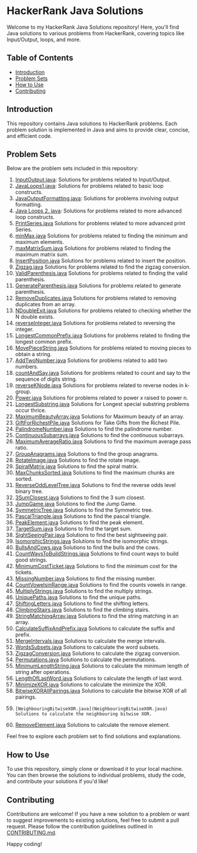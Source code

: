 # HackerRank Java Solutions

Welcome to my HackerRank Java Solutions repository! Here, you'll find Java solutions to various problems from HackerRank, covering topics like Input/Output, loops, and more.

## Table of Contents

- [Introduction](#introduction)
- [Problem Sets](#problem-sets)
- [How to Use](#how-to-use)
- [Contributing](#contributing)

## Introduction

This repository contains Java solutions to HackerRank problems. Each problem solution is implemented in Java and aims to provide clear, concise, and efficient code.

## Problem Sets

Below are the problem sets included in this repository:

1. [InputOutput.java](InputOutput.java): Solutions for problems related to Input/Output.
2. [JavaLoops1.java](JavaLoops1.java): Solutions for problems related to basic loop constructs.
3. [JavaOutputFormatting.java](JavaOutputFormatting.java): Solutions for problems involving output formatting.
4. [Java Loops 2. java](Java%20Loops%202.java): Solutions for problems related to more advanced loop constructs.
5. [PrintSeries.java](PrintSeries.java)  Solutions for problems related to more advanced print Series.
6. [minMax.java](minMax.java)  Solutions for problems related to finding the minimum and maximum elements.
7. [maxMatrixSum.java](maxMatrixSum.java)  Solutions for problems related to finding the maximum matrix sum.
8. [InsertPosition.java](InsertPosition.java) Solutions for problems related to insert the position.
9. [Zigzag.java](Zigzag.java) Solutions for problems related to find the zigzag conversion.
10. [ValidParenthesis.java](ValidParenthesis.java) Solutions for problems related to finding the valid parenthesis.
11. [GenerateParenthesis.java](GenerateParenthesis.java) Solutions for problems related to generate parenthesis.
12. [RemoveDuplicates.java](RemoveDuplicates.java) Solutions for problems related to removing duplicates from an array.
13. [NDoubleExit.java](NDoubleExit.java) Solutions for problems related to checking whether the N double exists.
14. [reverseInteger.java](reverseInteger.java) Solutions for problems related to reversing the integer.
15. [LongestCommonPrefix.java](LongestCommonPrefix.java) Solutions for problems related to finding the longest common prefix.
16. [MovePieceString.java](MovePieceString.java) Solutions for problems related to moving pieces to obtain a string.
17. [AddTwoNumber.java](AddTwoNumber.java) Solutions for problems related to add two numbers.
18. [countAndSay.java](countAndSay.java) Solutions for problems related to count and say to the sequence of digits string.
19. [reverseKNode.java](reverseKNode.java) Solutions for problems related to reverse nodes in k-group.
20. [Power.java](Power.java) Solutions for problems related to power x raised to power n.
21. [LongestSubstring.java](LongestSubstring.java) Solutions for Longest special substring problems occur thrice.
22.  [MaximumBeautyArray.java](MaximumBeautyArray.java) Solutions for Maximum beauty of an array.
23.  [GiftForRichestPile.java](GiftForRichestPile.java) Solutions for Take Gifts from the Richest Pile.
24.  [PalindromeNumber.java](PalindromeNumber.java) Solutions to find the palindrome number.
25.  [ContinuousSubarrays.java](ContinuousSubarrays.java) Solutions to find the continuous subarrays.
26.  [MaximumAverageRatio.java](MaximumAverageRatio.java) Solutions to find the maximum average pass ratio.
27.  [GroupAnagrams.java](GroupAnagrams.java) Solutions to find the group anagrams.
28.  [RotateImage.java](RotateImage.java) Solutions to find the rotate image.
29.  [SpiralMatrix.java](SpiralMatrix.java) Solutions to find the spiral matrix.
30.  [MaxChunksSorted.java](MaxChunksSorted.java) Solutions to find the maximum chunks are sorted.
31.  [ReverseOddLevelTree.java](ReverseOddLevelTree.java) Solutions to find the reverse odds level binary tree.
32.   [3SumClosest.java](3SumClosest.java) Solutions to find the 3 sum closest.
33.   [JumpGame.java](JumpGame.java) Solutions to find the Jump Game.
34.   [SymmetricTree.java](SymetricTree.java) Solutions to find the Symmetric tree.
35.   [PascalTriangle.java](PascalTriangle.java) Solutions to find the pascal triangle.
36.   [PeakElement.java](PeakElement.java) Solutions to find the peak element.
37.   [TargetSum.java](TargetSum.java) Solutions to find the target sum.
38.   [SightSeeingPair.java](SightSeeingPair.java) Solutions to find the best sightseeing pair.
39.   [IsomorphicStrings.java](IsomorphicStrings.java) Solutions to find the isomorphic strings.
40.   [BullsAndCows.java](BullsAndCows.java) Solutions to find the bulls and the cows.
41.   [CountWaysToBuildStrings.java](CountWaysToBuildStrings.java) Solutions to find count ways to build good strings.
42.   [MinimumCostTicket.java](MinimumCostTicket.java) Solutions to find the minimum cost for the tickets.
43.   [MissingNumber.java](MissingNumber.java) Solutions to find the missing number.
44.   [CountVowelsinRange.java](CountVowelsinRange.java) Solutions to find the counts vowels in range.
45.   [MultiplyStrings.java](MultiplyStrings.java) Solutions to find the multiply strings.
46.   [UniquePaths.java](UniquePaths.java) Solutions to find the unique paths.
47.   [ShiftingLetters.java](ShiftingLetters.java) Solutions to find the shifting letters.
48.   [ClimbingStairs.java](ClimbingStairs.java) Solutions to find the climbing stairs.
49.   [StringMatchingArray.java](StringMatchingArray.java) Solutions to find the string matching in an array.
50.   [CalculateSuffixAndPrefix.java](CalculateSuffixAndPrefix.java) Solutions to calculate the suffix and prefix.
51.   [MergeIntervals.java](MergeIntervals.java) Solutions to calculate the merge intervals.
52.   [WordsSubsets.java](WordsSubsets.java) Solutions to calculate the word subsets.
53.   [ZigzagConversion.java](ZigzagConversion.java) Solutions to calculate the zigzag conversion.
54.    [Permutations.java](Permutations.java) Solutions to calculate the permutations.
55.   [MinimumLengthString.java](MinimumLengthString.java) Solutions to calculate the minimum length of string after operations.
56.   [LengthOfLastWord.java](LengthOfLastWord.java) Solutions to calculate the length of last word.
57.    [MinimizeXOR.java](MinimizeXOR.java) Solutions to calculate the minimize the XOR.
58.   [BitwiseXORAllPairings.java](BitwiseXORAllPairings.java) Solutions to calculate the bitwise XOR of all pairings.
59.     [NeighbouringBitwiseXOR.java](NeighbouringBitwiseXOR.java) Solutions to calculate the neighbouring bitwise XOR.
60.   [RemoveElement.java](RemoveElement.java) Solutions to calculate the remove element.

















Feel free to explore each problem set to find solutions and explanations.

## How to Use

To use this repository, simply clone or download it to your local machine. You can then browse the solutions to individual problems, study the code, and contribute your solutions if you'd like!

## Contributing

Contributions are welcome! If you have a new solution to a problem or want to suggest improvements to existing solutions, feel free to submit a pull request. Please follow the contribution guidelines outlined in [CONTRIBUTING.md](link_to_contributing_file).


Happy coding!

 

 
